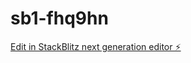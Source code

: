 # sb1-fhq9hn

[Edit in StackBlitz next generation editor ⚡️](https://stackblitz.com/~/github.com/fellyph/sb1-fhq9hn)